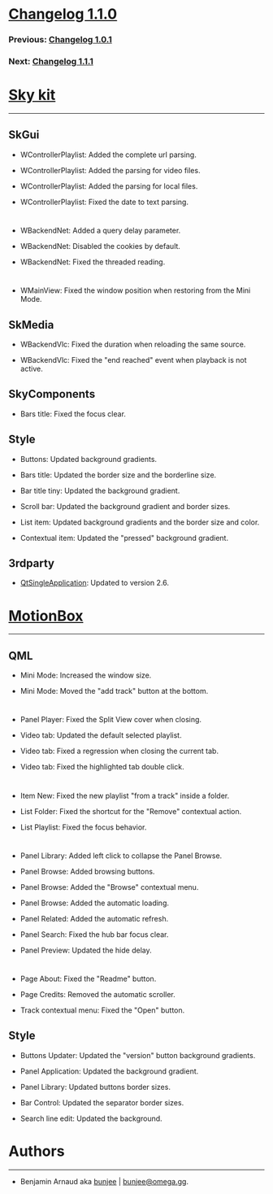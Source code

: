 # [Changelog 1.1.0](http://omega.gg/MotionBox/changes/1.1.0.html)

### Previous: [Changelog 1.0.1](1.0.1.html)

### Next: [Changelog 1.1.1](1.1.1.html)

# [Sky kit](http://omega.gg/Sk)
---

## SkGui

- WControllerPlaylist: Added the complete url parsing.

- WControllerPlaylist: Added the parsing for video files.

- WControllerPlaylist: Added the parsing for local files.

- WControllerPlaylist: Fixed the date to text parsing.

#

- WBackendNet: Added a query delay parameter.

- WBackendNet: Disabled the cookies by default.

- WBackendNet: Fixed the threaded reading.

#

- WMainView: Fixed the window position when restoring from the Mini Mode.


## SkMedia

- WBackendVlc: Fixed the duration when reloading the same source.

- WBackendVlc: Fixed the "end reached" event when playback is not active.


## SkyComponents

- Bars title: Fixed the focus clear.


## Style

- Buttons: Updated background gradients.

- Bars title: Updated the border size and the borderline size.

- Bar title tiny: Updated the background gradient.

- Scroll bar: Updated the background gradient and border sizes.

- List item: Updated background gradients and the border size and color.

- Contextual item: Updated the "pressed" background gradient.


## 3rdparty

- [QtSingleApplication](http://github.com/qtproject/qt-solutions/tree/master/qtsingleapplication): Updated to version 2.6.


# [MotionBox](http://omega.gg/MotionBox)
---

## QML

- Mini Mode: Increased the window size.

- Mini Mode: Moved the "add track" button at the bottom.

#

- Panel Player: Fixed the Split View cover when closing.

- Video tab: Updated the default selected playlist.

- Video tab: Fixed a regression when closing the current tab.

- Video tab: Fixed the highlighted tab double click.

#

- Item New: Fixed the new playlist "from a track" inside a folder.

- List Folder: Fixed the shortcut for the "Remove" contextual action.

- List Playlist: Fixed the focus behavior.

#

- Panel Library: Added left click to collapse the Panel Browse.

- Panel Browse: Added browsing buttons.

- Panel Browse: Added the "Browse" contextual menu.

- Panel Browse: Added the automatic loading.

- Panel Related: Added the automatic refresh.

- Panel Search: Fixed the hub bar focus clear.

- Panel Preview: Updated the hide delay.

#

- Page About: Fixed the "Readme" button.

- Page Credits: Removed the automatic scroller.

- Track contextual menu: Fixed the "Open" button.


## Style

- Buttons Updater: Updated the "version" button background gradients.

- Panel Application: Updated the background gradient.

- Panel Library: Updated buttons border sizes.

- Bar Control: Updated the separator border sizes.

- Search line edit: Updated the background.


# Authors
---

- Benjamin Arnaud aka [bunjee](http://bunjee.me) | <bunjee@omega.gg>.
